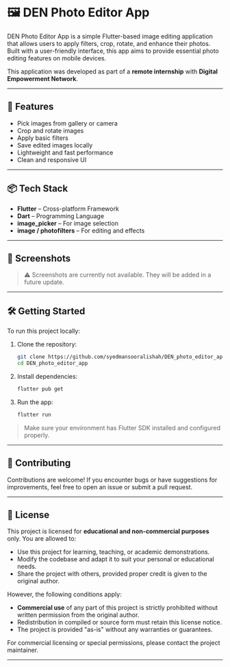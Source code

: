 # 🖼️ DEN Photo Editor App

DEN Photo Editor App is a simple Flutter-based image editing application that allows users to apply filters, crop, rotate, and enhance their photos. Built with a user-friendly interface, this app aims to provide essential photo editing features on mobile devices.

This application was developed as part of a **remote internship** with **Digital Empowerment Network**.

---

## 🚀 Features

* Pick images from gallery or camera
* Crop and rotate images
* Apply basic filters
* Save edited images locally
* Lightweight and fast performance
* Clean and responsive UI

---

## 📦 Tech Stack

* **Flutter** – Cross-platform Framework
* **Dart** – Programming Language
* **image\_picker** – For image selection
* **image / photofilters** – For editing and effects

---

## 📱 Screenshots

> ⚠️ Screenshots are currently not available. They will be added in a future update.

---

## 🛠️ Getting Started

To run this project locally:

1. Clone the repository:

   ```bash
   git clone https://github.com/syedmansooralishah/DEN_photo_editor_app.git
   cd DEN_photo_editor_app
   ```

2. Install dependencies:

   ```bash
   flutter pub get
   ```

3. Run the app:

   ```bash
   flutter run
   ```

> Make sure your environment has Flutter SDK installed and configured properly.

---

## 🤝 Contributing

Contributions are welcome!
If you encounter bugs or have suggestions for improvements, feel free to open an issue or submit a pull request.

---

## 📄 License

This project is licensed for **educational and non-commercial purposes** only. You are allowed to:

* Use this project for learning, teaching, or academic demonstrations.
* Modify the codebase and adapt it to suit your personal or educational needs.
* Share the project with others, provided proper credit is given to the original author.

However, the following conditions apply:

* **Commercial use** of any part of this project is strictly prohibited without written permission from the original author.
* Redistribution in compiled or source form must retain this license notice.
* The project is provided "as-is" without any warranties or guarantees.

For commercial licensing or special permissions, please contact the project maintainer.

---
